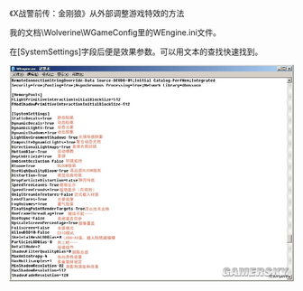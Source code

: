 《X战警前传：金刚狼》从外部调整游戏特效的方法

我的文档\Wolverine\WGameConfig里的WEngine.ini文件。

在[SystemSettings]字段后便是效果参数。可以用文本的查找快速找到。

![47c2cf7ad706433323d45ef8e6b18b38_2009051021483905](assets/47c2cf7ad706433323d45ef8e6b18b38_2009051021483905.jpg)